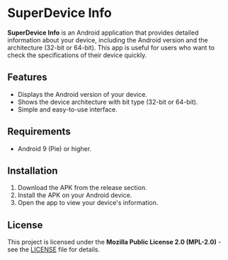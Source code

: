 # SuperDevice Info

**SuperDevice Info** is an Android application that provides detailed information about your device, including the Android version and the architecture (32-bit or 64-bit). This app is useful for users who want to check the specifications of their device quickly.

## Features
- Displays the Android version of your device.
- Shows the device architecture with bit type (32-bit or 64-bit).
- Simple and easy-to-use interface.

## Requirements
- Android 9 (Pie) or higher.

## Installation
1. Download the APK from the release section.
2. Install the APK on your Android device.
3. Open the app to view your device's information.

## License
This project is licensed under the **Mozilla Public License 2.0 (MPL-2.0)** - see the [LICENSE](LICENSE) file for details.
